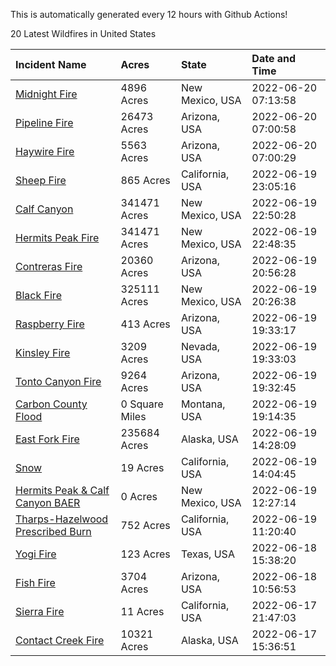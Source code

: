 This is automatically generated every 12 hours with Github Actions!

20 Latest Wildfires in United States

 | Incident Name | Acres | State | Date and Time |
|:---|:---|:---|:---|
| [Midnight Fire](https://inciweb.nwcg.gov/incident/8147/) | 4896 Acres | New Mexico, USA | 2022-06-20 07:13:58 |
| [Pipeline Fire](https://inciweb.nwcg.gov/incident/8152/) | 26473 Acres | Arizona, USA | 2022-06-20 07:00:58 |
| [Haywire Fire](https://inciweb.nwcg.gov/incident/8155/) | 5563 Acres | Arizona, USA | 2022-06-20 07:00:29 |
| [Sheep Fire](https://inciweb.nwcg.gov/incident/8151/) | 865 Acres | California, USA | 2022-06-19 23:05:16 |
| [Calf Canyon](https://inciweb.nwcg.gov/incident/8069/) | 341471 Acres | New Mexico, USA | 2022-06-19 22:50:28 |
| [Hermits Peak Fire](https://inciweb.nwcg.gov/incident/8049/) | 341471 Acres | New Mexico, USA | 2022-06-19 22:48:35 |
| [Contreras Fire ](https://inciweb.nwcg.gov/incident/8154/) | 20360 Acres | Arizona, USA | 2022-06-19 20:56:28 |
| [Black Fire](https://inciweb.nwcg.gov/incident/8103/) | 325111 Acres | New Mexico, USA | 2022-06-19 20:26:38 |
| [Raspberry Fire](https://inciweb.nwcg.gov/incident/8162/) | 413 Acres | Arizona, USA | 2022-06-19 19:33:17 |
| [Kinsley Fire](https://inciweb.nwcg.gov/incident/8167/) | 3209 Acres | Nevada, USA | 2022-06-19 19:33:03 |
| [Tonto Canyon Fire](https://inciweb.nwcg.gov/incident/8158/) | 9264 Acres | Arizona, USA | 2022-06-19 19:32:45 |
| [Carbon County Flood](https://inciweb.nwcg.gov/incident/8161/) | 0 Square Miles | Montana, USA | 2022-06-19 19:14:35 |
| [East Fork Fire ](https://inciweb.nwcg.gov/incident/8148/) | 235684 Acres | Alaska, USA | 2022-06-19 14:28:09 |
| [Snow ](https://inciweb.nwcg.gov/incident/8165/) | 19 Acres | California, USA | 2022-06-19 14:04:45 |
| [Hermits Peak & Calf Canyon BAER](https://inciweb.nwcg.gov/incident/8104/) | 0 Acres | New Mexico, USA | 2022-06-19 12:27:14 |
| [Tharps-Hazelwood Prescribed Burn](https://inciweb.nwcg.gov/incident/8130/) | 752 Acres | California, USA | 2022-06-19 11:20:40 |
| [Yogi Fire](https://inciweb.nwcg.gov/incident/8157/) | 123 Acres | Texas, USA | 2022-06-18 15:38:20 |
| [Fish Fire](https://inciweb.nwcg.gov/incident/8160/) | 3704 Acres | Arizona, USA | 2022-06-18 10:56:53 |
| [Sierra Fire](https://inciweb.nwcg.gov/incident/8164/) | 11 Acres | California, USA | 2022-06-17 21:47:03 |
| [Contact Creek Fire](https://inciweb.nwcg.gov/incident/8131/) | 10321 Acres | Alaska, USA | 2022-06-17 15:36:51 |
